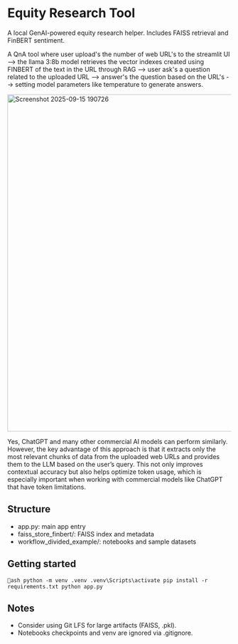 ﻿# Equity Research Tool

A local GenAI-powered equity research helper. Includes FAISS retrieval and FinBERT sentiment.

A QnA tool where user upload's the number of web URL's to the streamlit UI --> the llama 3:8b model retrieves the vector indexes created using FINBERT of the text in the URL through RAG  -->  user ask's a question related to the uploaded URL --> answer's the question based on the URL's --> setting model parameters like temperature to generate answers.

<img width="1857" height="758" alt="Screenshot 2025-09-15 190726" src="https://github.com/user-attachments/assets/163458fd-ec66-4d99-88fd-f0a8cb633701" />

Yes, ChatGPT and many other commercial AI models can perform similarly. However, the key advantage of this approach is that it extracts only the most relevant chunks of data from the uploaded web URLs and provides them to the LLM based on the user’s query. This not only improves contextual accuracy but also helps optimize token usage, which is especially important when working with commercial models like ChatGPT that have token limitations.


## Structure
- app.py: main app entry
- faiss_store_finbert/: FAISS index and metadata
- workflow_divided_example/: notebooks and sample datasets

## Getting started
`ash
python -m venv .venv
.venv\Scripts\activate
pip install -r requirements.txt
python app.py
`

## Notes
- Consider using Git LFS for large artifacts (FAISS, .pkl).
- Notebooks checkpoints and venv are ignored via .gitignore.
